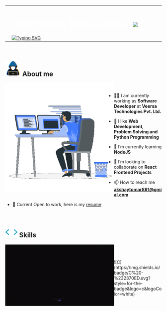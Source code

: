 <table width="100%">
    <tr>
        <td>
            <img src="https://github.com/Akshaytomar893/Akshaytomar893/blob/main/typing_animmation.gif" width="270"  />
        </td>
        <td width="1000">
            <h1 style="color:white">Hello World , This is Akshay <img src="https://raw.githubusercontent.com/MartinHeinz/MartinHeinz/master/wave.gif" width="30px">.</h1>
            <a href="https://git.io/typing-svg"><img src="https://readme-typing-svg.demolab.com?font=Fira+Code&size=30&pause=1000&color=A3CBF7&vCenter=true&width=435&lines=I'm+a+Software+Engineer;I'm+a+Frontend+Developer;I'm+a+Programmer" alt="Typing SVG" /></a>
        </td>
    </tr>
</table>
<br/>

## <picture><img src = "https://github.com/Akshaytomar893/Akshaytomar893/blob/main/about_me.gif" width = 50px></picture> **About me**

<picture> <img align="left" valign="center" src="https://github.com/Akshaytomar893/Akshaytomar893/blob/main/working.gif" width = 350px ></picture>
<br>
    
- :man_technologist: I am currently working as **Software Developer** at **Veersa Technologies Pvt. Ltd.**

- 🔭 I like **Web Development, Problem Solving and Python Programming**

- 🌱 I’m currently learning **NodeJS**

- 👯 I’m looking to collaborate on **React Frontend Projects**

- 📫 How to reach me **akshaytomar891@gmial.com**
- :scroll: Current Open to work, here is my <a href="#"> resume</a>


<br/>

## <picture><img src = "https://github.com/Akshaytomar893/Akshaytomar893/blob/main/skills1.gif" width = 40px></picture> **Skills**
<picture> <img align="left" valign="center" src="https://github.com/Akshaytomar893/Akshaytomar893/blob/main/skills.gif" width = 350px ></picture>
<br><br>
<div float="right">
    ![C](https://img.shields.io/badge/C%20-%232370ED.svg?style=for-the-badge&logo=c&logoColor=white)
</div>

